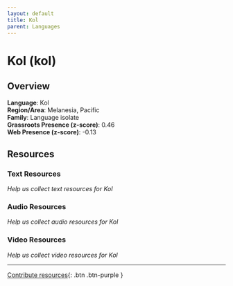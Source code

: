```yaml
---
layout: default
title: Kol
parent: Languages
---
```


# Kol (kol)

## Overview

**Language**: Kol  
**Region/Area**: Melanesia, Pacific  
**Family**: Language isolate  
**Grassroots Presence (z-score)**: 0.46  
**Web Presence (z-score)**: -0.13  

## Resources

### Text Resources
*Help us collect text resources for Kol*

### Audio Resources
*Help us collect audio resources for Kol*

### Video Resources
*Help us collect video resources for Kol*

---

[Contribute resources](https://forms.office.com/e/1SfLJx3u1r){: .btn .btn-purple }
